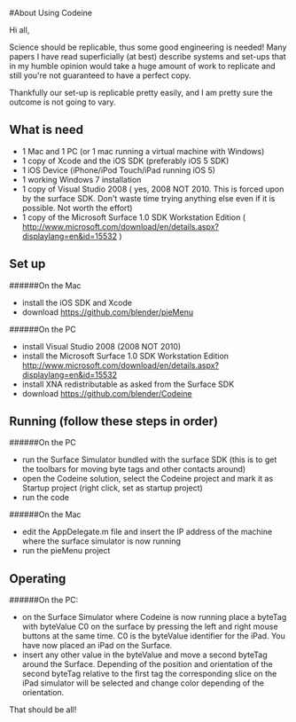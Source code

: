 #About Using Codeine

Hi all,

Science should be replicable, thus some good engineering is needed! Many papers I have read superficially (at best) describe systems and set-ups that in my humble opinion would take a huge amount of work to replicate and still you're not guaranteed to have a perfect copy.

Thankfully our set-up is replicable pretty easily, and I am pretty sure the outcome is not going to vary.

## What is need
*	1 Mac and 1 PC  (or 1 mac running a virtual machine with Windows)
*	1 copy of Xcode and the iOS SDK (preferably iOS 5 SDK)
*	1 iOS Device (iPhone/iPod Touch/iPad running iOS 5)
*	1 working Windows 7 installation
*	1 copy of Visual Studio 2008 ( yes, 2008 NOT 2010. This is forced upon by the surface SDK. Don't waste time trying anything else even if it is possible. Not worth the effort)
*	1 copy of the Microsoft Surface 1.0 SDK Workstation Edition ( http://www.microsoft.com/download/en/details.aspx?displaylang=en&id=15532 )


## Set up

######On the Mac
*	install the iOS SDK and Xcode
*	download https://github.com/blender/pieMenu 

######On the PC
*	install Visual Studio 2008 (2008 NOT 2010)
*	install the Microsoft Surface 1.0 SDK Workstation Edition http://www.microsoft.com/download/en/details.aspx?displaylang=en&id=15532
*	install XNA redistributable as asked from the Surface SDK
*	download https://github.com/blender/Codeine

## Running (follow these steps in order)

######On the PC
*	run the Surface Simulator bundled with the surface SDK (this is to get the toolbars for moving byte tags and other contacts around)
*	open the Codeine solution, select the Codeine project and mark it as Startup project (right click, set as startup project)
*	run the code

######On the Mac
*	edit the AppDelegate.m file and insert the IP address of the machine where the surface simulator is now running
*	run the pieMenu project

## Operating

######On the PC:
*	on the Surface Simulator where Codeine is now running place a byteTag with byteValue C0 on the surface by pressing the left and right mouse buttons at the same time. C0 is the byteValue identifier for the iPad. You have now placed an iPad on the Surface.
*	insert any other value in the byteValue and move a second byteTag around the Surface. Depending of the position and orientation of the second byteTag relative to the first tag the corresponding slice on the iPad simulator will be selected and change color depending of the orientation.


That should be all!